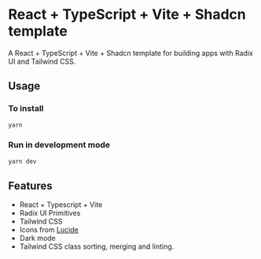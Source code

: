 # React + TypeScript + Vite + Shadcn template

A React + TypeScript + Vite + Shadcn template for building apps with Radix UI and Tailwind CSS.

## Usage

### To install

```bash
yarn
```

### Run in development mode

```bash
yarn dev
```

## Features

- React + Typescript + Vite
- Radix UI Primitives
- Tailwind CSS
- Icons from [Lucide](https://lucide.dev)
- Dark mode
- Tailwind CSS class sorting, merging and linting.
